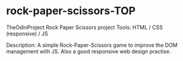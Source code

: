 # rock-paper-scissors-TOP
TheOdinProject Rock Paper Scissors project
Tools: HTML / CSS (responsive) / JS

Description: A simple Rock-Paper-Scissors game to improve the DOM management with JS. Also a good responsive web design practise.